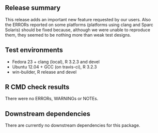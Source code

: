 ## Release summary

This release adds an important new feature requested by our users. Also the ERRORs reported on some platforms (platforms using clang and Sparc Solaris) should be fixed because, although we were unable to reproduce them, they seemed to be nothing more than weak test designs.

## Test environments

* Fedora 23 + clang (local), R 3.2.3 and devel
* Ubuntu 12.04 + GCC (on travis-ci), R 3.2.3
* win-builder, R release and devel

## R CMD check results

There were no ERRORs, WARNINGs or NOTEs.

## Downstream dependencies

There are currently no downstream dependencies for this package.
